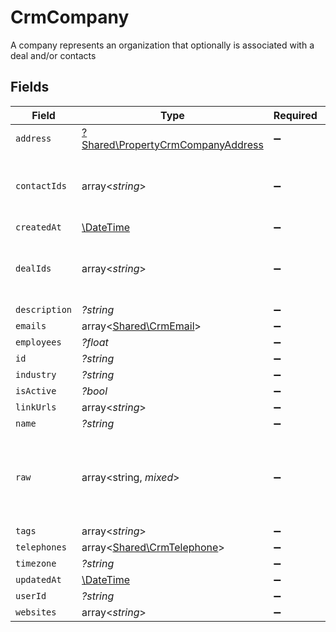 # CrmCompany

A company represents an organization that optionally is associated with a deal and/or contacts


## Fields

| Field                                                                                 | Type                                                                                  | Required                                                                              | Description                                                                           |
| ------------------------------------------------------------------------------------- | ------------------------------------------------------------------------------------- | ------------------------------------------------------------------------------------- | ------------------------------------------------------------------------------------- |
| `address`                                                                             | [?Shared\PropertyCrmCompanyAddress](../../Models/Shared/PropertyCrmCompanyAddress.md) | :heavy_minus_sign:                                                                    | N/A                                                                                   |
| `contactIds`                                                                          | array<*string*>                                                                       | :heavy_minus_sign:                                                                    | An array of contact IDs associated with this company                                  |
| `createdAt`                                                                           | [\DateTime](https://www.php.net/manual/en/class.datetime.php)                         | :heavy_minus_sign:                                                                    | N/A                                                                                   |
| `dealIds`                                                                             | array<*string*>                                                                       | :heavy_minus_sign:                                                                    | An array of deal IDs associated with this contact                                     |
| `description`                                                                         | *?string*                                                                             | :heavy_minus_sign:                                                                    | N/A                                                                                   |
| `emails`                                                                              | array<[Shared\CrmEmail](../../Models/Shared/CrmEmail.md)>                             | :heavy_minus_sign:                                                                    | N/A                                                                                   |
| `employees`                                                                           | *?float*                                                                              | :heavy_minus_sign:                                                                    | N/A                                                                                   |
| `id`                                                                                  | *?string*                                                                             | :heavy_minus_sign:                                                                    | N/A                                                                                   |
| `industry`                                                                            | *?string*                                                                             | :heavy_minus_sign:                                                                    | N/A                                                                                   |
| `isActive`                                                                            | *?bool*                                                                               | :heavy_minus_sign:                                                                    | N/A                                                                                   |
| `linkUrls`                                                                            | array<*string*>                                                                       | :heavy_minus_sign:                                                                    | N/A                                                                                   |
| `name`                                                                                | *?string*                                                                             | :heavy_minus_sign:                                                                    | N/A                                                                                   |
| `raw`                                                                                 | array<string, *mixed*>                                                                | :heavy_minus_sign:                                                                    | The raw data returned by the integration for this company                             |
| `tags`                                                                                | array<*string*>                                                                       | :heavy_minus_sign:                                                                    | N/A                                                                                   |
| `telephones`                                                                          | array<[Shared\CrmTelephone](../../Models/Shared/CrmTelephone.md)>                     | :heavy_minus_sign:                                                                    | N/A                                                                                   |
| `timezone`                                                                            | *?string*                                                                             | :heavy_minus_sign:                                                                    | N/A                                                                                   |
| `updatedAt`                                                                           | [\DateTime](https://www.php.net/manual/en/class.datetime.php)                         | :heavy_minus_sign:                                                                    | N/A                                                                                   |
| `userId`                                                                              | *?string*                                                                             | :heavy_minus_sign:                                                                    | N/A                                                                                   |
| `websites`                                                                            | array<*string*>                                                                       | :heavy_minus_sign:                                                                    | N/A                                                                                   |